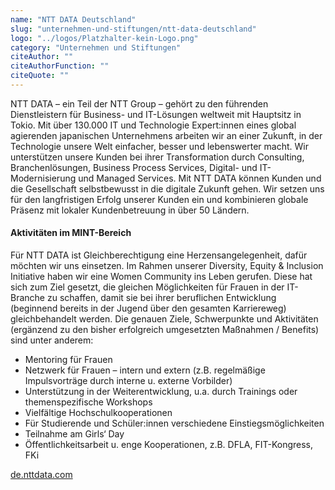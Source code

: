 ```yaml
---
name: "NTT DATA Deutschland"
slug: "unternehmen-und-stiftungen/ntt-data-deutschland"
logo: "../logos/Platzhalter-kein-Logo.png"
category: "Unternehmen und Stiftungen"
citeAuthor: ""
citeAuthorFunction: ""
citeQuote: ""
---
```


NTT DATA – ein Teil der NTT Group – gehört zu den führenden Dienstleistern für Business- und IT-Lösungen weltweit mit Hauptsitz in Tokio. Mit über 130.000 IT und Technologie Expert:innen eines global agierenden japanischen Unternehmens arbeiten wir an einer Zukunft, in der Technologie unsere Welt einfacher, besser und lebenswerter macht. Wir unterstützen unsere Kunden bei ihrer Transformation durch Consulting, Branchenlösungen, Business Process Services, Digital- und IT-Modernisierung und Managed Services. Mit NTT DATA können Kunden und die Gesellschaft selbstbewusst in die digitale Zukunft gehen. Wir setzen uns für den langfristigen Erfolg unserer Kunden ein und kombinieren globale Präsenz mit lokaler Kundenbetreuung in über 50 Ländern.

#### Aktivitäten im MINT-Bereich

Für NTT DATA ist Gleichberechtigung eine Herzensangelegenheit, dafür möchten wir uns einsetzen. Im Rahmen unserer Diversity, Equity & Inclusion Initiative haben wir eine Women Community ins Leben gerufen. Diese hat sich zum Ziel gesetzt, die gleichen Möglichkeiten für Frauen in der IT-Branche zu schaffen, damit sie bei ihrer beruflichen Entwicklung (beginnend bereits in der Jugend über den gesamten Karriereweg) gleichbehandelt werden. Die genauen Ziele, Schwerpunkte und Aktivitäten (ergänzend zu den bisher erfolgreich umgesetzten Maßnahmen / Benefits) sind unter anderem:

- Mentoring für Frauen
- Netzwerk für Frauen – intern und extern (z.B. regelmäßige Impulsvorträge durch interne u. externe Vorbilder)
- Unterstützung in der Weiterentwicklung, u.a. durch Trainings oder themenspezifische Workshops
- Vielfältige Hochschulkooperationen
- Für Studierende und Schüler:innen verschiedene Einstiegsmöglichkeiten
- Teilnahme am Girls‘ Day
- Öffentlichkeitsarbeit u. enge Kooperationen, z.B. DFLA, FIT-Kongress, FKi

[de.nttdata.com](https://de.nttdata.com/)
